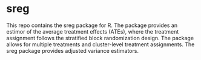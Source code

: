 # sreg
This repo contains the sreg package for R. 
The package provides an estimor of the average treatment effects (ATEs), where the treatment assignment follows the stratified block randomization design.
The package allows for multiple treatments and cluster-level treatment assignments. The sreg package provides adjusted variance estimators.

